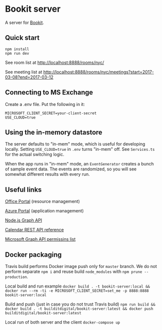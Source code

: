 # Bookit server

A server for [Bookit](https://github.com/buildit/bookit-react).

## Quick start
```
npm install
npm run dev
```

See room list at [http://localhost:8888/rooms/nyc/](http://localhost:8888/rooms/nyc/)

See meeting list at [http://localhost:8888/rooms/nyc/meetings?start=2017-03-08?end=2017-03-12](http://localhost:8888/rooms/nyc/meetings?start=2017-03-08?end=2017-03-12)

## Connecting to MS Exchange
Create a .env file. Put the following in it:
```
MICROSOFT_CLIENT_SECRET=your-client-secret
USE_CLOUD=true

```

## Using the in-memory datastore
The server defaults to "in-mem" mode, which is useful for developing locally. Setting `USE_CLOUD=true` in `.env` turns "in-mem" off. See `Services.ts` for the actual switching logic.

When the app runs in "in-mem" mode, an `EventGenerator` creates a bunch of sample event data. The events are randomized, so you will see somewhat different results with every run.

## Useful links

[Office Portal](https://portal.office.com/) (resource management)

[Azure Portal](https://portal.azure.com) (application management)

[Node.js Graph API](https://github.com/microsoftgraph/msgraph-sdk-javascript)

[Calendar REST API reference](https://developer.microsoft.com/en-us/graph/docs/api-reference/v1.0/resources/calendar)  

[Microsoft Graph API permissins list](https://developer.microsoft.com/en-us/graph/docs/authorization/permission_scopes)

## Docker packaging

Travis build performs Docker image push only for `master` branch.
We do not perform separate `npm i` and reuse build `node_modules` with `npm prune --production`.

Local build and run example
`docker build . -t bookit-server:local && docker run --rm -ti -e MICROSOFT_CLIENT_SECRET=set_me -p 8888:8888  bookit-server:local`

Build and push (just in case you do not trust Travis build)
`npm run build && docker build . -t builditdigital/bookit-server:latest && docker push builditdigital/bookit-server:latest`

Local run of both server and the client
`docker-compose up`
